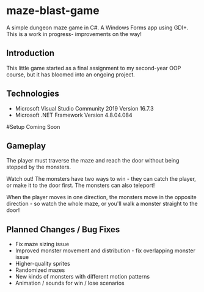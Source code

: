 # maze-blast-game
A simple dungeon maze game in C#. A Windows Forms app using GDI+. This is a work in progress- improvements on the way!

## Introduction
This little game started as a final assignment to my second-year OOP course, but it has bloomed into an ongoing project.

## Technologies
* Microsoft Visual Studio Community 2019 Version 16.7.3
* Microsoft .NET Framework Version 4.8.04.084

#Setup
Coming Soon

## Gameplay
The player must traverse the maze and reach the door without being stopped by the monsters.


Watch out! The monsters have two ways to win - they can catch the player, or make it to the door first.
The monsters can also teleport!

When the player moves in one direction, the monsters move in the opposite direction - so watch the whole maze, or you'll walk a monster straight to the door!



## Planned Changes / Bug Fixes
* Fix maze sizing issue
* Improved monster movement and distribution - fix overlapping monster issue 
* Higher-quality sprites
* Randomized mazes
* New kinds of monsters with different motion patterns
* Animation / sounds for win / lose scenarios

